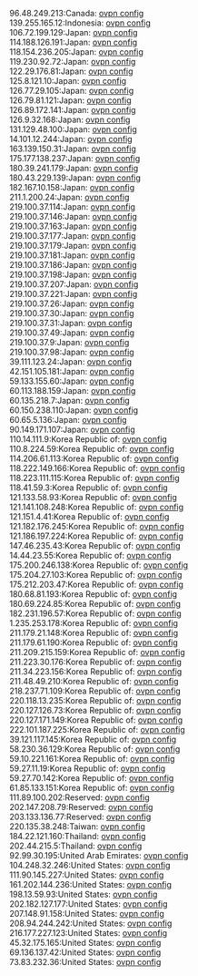 96.48.249.213:Canada: [ovpn config](vpn/96_48_249_213.ovpn)  
139.255.165.12:Indonesia: [ovpn config](vpn/139_255_165_12.ovpn)  
106.72.199.129:Japan: [ovpn config](vpn/106_72_199_129.ovpn)  
114.188.126.191:Japan: [ovpn config](vpn/114_188_126_191.ovpn)  
118.154.236.205:Japan: [ovpn config](vpn/118_154_236_205.ovpn)  
119.230.92.72:Japan: [ovpn config](vpn/119_230_92_72.ovpn)  
122.29.176.81:Japan: [ovpn config](vpn/122_29_176_81.ovpn)  
125.8.121.10:Japan: [ovpn config](vpn/125_8_121_10.ovpn)  
126.77.29.105:Japan: [ovpn config](vpn/126_77_29_105.ovpn)  
126.79.81.121:Japan: [ovpn config](vpn/126_79_81_121.ovpn)  
126.89.172.141:Japan: [ovpn config](vpn/126_89_172_141.ovpn)  
126.9.32.168:Japan: [ovpn config](vpn/126_9_32_168.ovpn)  
131.129.48.100:Japan: [ovpn config](vpn/131_129_48_100.ovpn)  
14.101.12.244:Japan: [ovpn config](vpn/14_101_12_244.ovpn)  
163.139.150.31:Japan: [ovpn config](vpn/163_139_150_31.ovpn)  
175.177.138.237:Japan: [ovpn config](vpn/175_177_138_237.ovpn)  
180.39.241.179:Japan: [ovpn config](vpn/180_39_241_179.ovpn)  
180.43.229.139:Japan: [ovpn config](vpn/180_43_229_139.ovpn)  
182.167.10.158:Japan: [ovpn config](vpn/182_167_10_158.ovpn)  
211.1.200.24:Japan: [ovpn config](vpn/211_1_200_24.ovpn)  
219.100.37.114:Japan: [ovpn config](vpn/219_100_37_114.ovpn)  
219.100.37.146:Japan: [ovpn config](vpn/219_100_37_146.ovpn)  
219.100.37.163:Japan: [ovpn config](vpn/219_100_37_163.ovpn)  
219.100.37.177:Japan: [ovpn config](vpn/219_100_37_177.ovpn)  
219.100.37.179:Japan: [ovpn config](vpn/219_100_37_179.ovpn)  
219.100.37.181:Japan: [ovpn config](vpn/219_100_37_181.ovpn)  
219.100.37.186:Japan: [ovpn config](vpn/219_100_37_186.ovpn)  
219.100.37.198:Japan: [ovpn config](vpn/219_100_37_198.ovpn)  
219.100.37.207:Japan: [ovpn config](vpn/219_100_37_207.ovpn)  
219.100.37.221:Japan: [ovpn config](vpn/219_100_37_221.ovpn)  
219.100.37.26:Japan: [ovpn config](vpn/219_100_37_26.ovpn)  
219.100.37.30:Japan: [ovpn config](vpn/219_100_37_30.ovpn)  
219.100.37.31:Japan: [ovpn config](vpn/219_100_37_31.ovpn)  
219.100.37.49:Japan: [ovpn config](vpn/219_100_37_49.ovpn)  
219.100.37.9:Japan: [ovpn config](vpn/219_100_37_9.ovpn)  
219.100.37.98:Japan: [ovpn config](vpn/219_100_37_98.ovpn)  
39.111.123.24:Japan: [ovpn config](vpn/39_111_123_24.ovpn)  
42.151.105.181:Japan: [ovpn config](vpn/42_151_105_181.ovpn)  
59.133.155.60:Japan: [ovpn config](vpn/59_133_155_60.ovpn)  
60.113.188.159:Japan: [ovpn config](vpn/60_113_188_159.ovpn)  
60.135.218.7:Japan: [ovpn config](vpn/60_135_218_7.ovpn)  
60.150.238.110:Japan: [ovpn config](vpn/60_150_238_110.ovpn)  
60.65.5.136:Japan: [ovpn config](vpn/60_65_5_136.ovpn)  
90.149.171.107:Japan: [ovpn config](vpn/90_149_171_107.ovpn)  
110.14.111.9:Korea Republic of: [ovpn config](vpn/110_14_111_9.ovpn)  
110.8.224.59:Korea Republic of: [ovpn config](vpn/110_8_224_59.ovpn)  
114.206.61.113:Korea Republic of: [ovpn config](vpn/114_206_61_113.ovpn)  
118.222.149.166:Korea Republic of: [ovpn config](vpn/118_222_149_166.ovpn)  
118.223.111.115:Korea Republic of: [ovpn config](vpn/118_223_111_115.ovpn)  
118.41.59.3:Korea Republic of: [ovpn config](vpn/118_41_59_3.ovpn)  
121.133.58.93:Korea Republic of: [ovpn config](vpn/121_133_58_93.ovpn)  
121.141.108.248:Korea Republic of: [ovpn config](vpn/121_141_108_248.ovpn)  
121.151.4.41:Korea Republic of: [ovpn config](vpn/121_151_4_41.ovpn)  
121.182.176.245:Korea Republic of: [ovpn config](vpn/121_182_176_245.ovpn)  
121.186.197.224:Korea Republic of: [ovpn config](vpn/121_186_197_224.ovpn)  
147.46.235.43:Korea Republic of: [ovpn config](vpn/147_46_235_43.ovpn)  
14.44.23.55:Korea Republic of: [ovpn config](vpn/14_44_23_55.ovpn)  
175.200.246.138:Korea Republic of: [ovpn config](vpn/175_200_246_138.ovpn)  
175.204.27.103:Korea Republic of: [ovpn config](vpn/175_204_27_103.ovpn)  
175.212.203.47:Korea Republic of: [ovpn config](vpn/175_212_203_47.ovpn)  
180.68.81.193:Korea Republic of: [ovpn config](vpn/180_68_81_193.ovpn)  
180.69.224.85:Korea Republic of: [ovpn config](vpn/180_69_224_85.ovpn)  
182.231.196.57:Korea Republic of: [ovpn config](vpn/182_231_196_57.ovpn)  
1.235.253.178:Korea Republic of: [ovpn config](vpn/1_235_253_178.ovpn)  
211.179.21.148:Korea Republic of: [ovpn config](vpn/211_179_21_148.ovpn)  
211.179.61.190:Korea Republic of: [ovpn config](vpn/211_179_61_190.ovpn)  
211.209.215.159:Korea Republic of: [ovpn config](vpn/211_209_215_159.ovpn)  
211.223.30.176:Korea Republic of: [ovpn config](vpn/211_223_30_176.ovpn)  
211.34.223.156:Korea Republic of: [ovpn config](vpn/211_34_223_156.ovpn)  
211.48.49.210:Korea Republic of: [ovpn config](vpn/211_48_49_210.ovpn)  
218.237.71.109:Korea Republic of: [ovpn config](vpn/218_237_71_109.ovpn)  
220.118.13.235:Korea Republic of: [ovpn config](vpn/220_118_13_235.ovpn)  
220.127.126.73:Korea Republic of: [ovpn config](vpn/220_127_126_73.ovpn)  
220.127.171.149:Korea Republic of: [ovpn config](vpn/220_127_171_149.ovpn)  
222.101.187.225:Korea Republic of: [ovpn config](vpn/222_101_187_225.ovpn)  
39.121.117.145:Korea Republic of: [ovpn config](vpn/39_121_117_145.ovpn)  
58.230.36.129:Korea Republic of: [ovpn config](vpn/58_230_36_129.ovpn)  
59.10.221.161:Korea Republic of: [ovpn config](vpn/59_10_221_161.ovpn)  
59.27.11.19:Korea Republic of: [ovpn config](vpn/59_27_11_19.ovpn)  
59.27.70.142:Korea Republic of: [ovpn config](vpn/59_27_70_142.ovpn)  
61.85.133.151:Korea Republic of: [ovpn config](vpn/61_85_133_151.ovpn)  
111.89.100.202:Reserved: [ovpn config](vpn/111_89_100_202.ovpn)  
202.147.208.79:Reserved: [ovpn config](vpn/202_147_208_79.ovpn)  
203.133.136.77:Reserved: [ovpn config](vpn/203_133_136_77.ovpn)  
220.135.38.248:Taiwan: [ovpn config](vpn/220_135_38_248.ovpn)  
184.22.121.160:Thailand: [ovpn config](vpn/184_22_121_160.ovpn)  
202.44.215.5:Thailand: [ovpn config](vpn/202_44_215_5.ovpn)  
92.99.30.195:United Arab Emirates: [ovpn config](vpn/92_99_30_195.ovpn)  
104.248.32.246:United States: [ovpn config](vpn/104_248_32_246.ovpn)  
111.90.145.227:United States: [ovpn config](vpn/111_90_145_227.ovpn)  
161.202.144.236:United States: [ovpn config](vpn/161_202_144_236.ovpn)  
198.13.59.93:United States: [ovpn config](vpn/198_13_59_93.ovpn)  
202.182.127.177:United States: [ovpn config](vpn/202_182_127_177.ovpn)  
207.148.91.158:United States: [ovpn config](vpn/207_148_91_158.ovpn)  
208.94.244.242:United States: [ovpn config](vpn/208_94_244_242.ovpn)  
216.177.227.123:United States: [ovpn config](vpn/216_177_227_123.ovpn)  
45.32.175.165:United States: [ovpn config](vpn/45_32_175_165.ovpn)  
69.136.137.42:United States: [ovpn config](vpn/69_136_137_42.ovpn)  
73.83.232.36:United States: [ovpn config](vpn/73_83_232_36.ovpn)  

